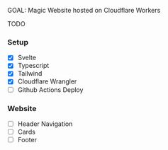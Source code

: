 GOAL: Magic Website hosted on Cloudflare Workers

TODO


### Setup

- [x] Svelte
- [x] Typescript
- [x] Tailwind
- [x] Cloudflare Wrangler
- [ ] Github Actions Deploy

### Website

- [ ] Header Navigation
- [ ] Cards
- [ ] Footer